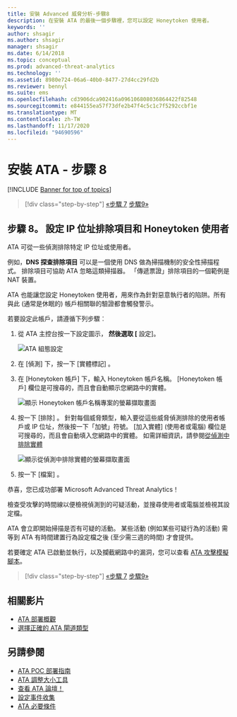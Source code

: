 ```yaml
---
title: 安裝 Advanced 威脅分析-步驟8
description: 在安裝 ATA 的最後一個步驟裡，您可以設定 Honeytoken 使用者。
keywords: ''
author: shsagir
ms.author: shsagir
manager: shsagir
ms.date: 6/14/2018
ms.topic: conceptual
ms.prod: advanced-threat-analytics
ms.technology: ''
ms.assetid: 8980e724-06a6-40b0-8477-27d4cc29fd2b
ms.reviewer: bennyl
ms.suite: ems
ms.openlocfilehash: cd3906dca902416a096106808036864422f82548
ms.sourcegitcommit: e844155ea57f73dfe2b47f4c5c1c7f5292ccbf1e
ms.translationtype: MT
ms.contentlocale: zh-TW
ms.lasthandoff: 11/17/2020
ms.locfileid: "94690596"
---
```

# <a name="install-ata---step-8"></a>安裝 ATA - 步驟 8

[!INCLUDE [Banner for top of topics](includes/banner.md)]

> [!div class="step-by-step"]
> [«步驟 7](vpn-integration-install-step.md) 
> [步驟9»](install-ata-step9-samr.md)

## <a name="step-8-configure-ip-address-exclusions-and-honeytoken-user"></a>步驟 8。 設定 IP 位址排除項目和 Honeytoken 使用者

ATA 可從一些偵測排除特定 IP 位址或使用者。

例如，**DNS 探查排除項目** 可以是一個使用 DNS 做為掃描機制的安全性掃描程式。 排除項目可協助 ATA 忽略這類掃描器。 「傳遞票證」排除項目的一個範例是 NAT 裝置。

ATA 也能讓您設定 Honeytoken 使用者，用來作為針對惡意執行者的陷阱。所有與此 (通常是休眠的) 帳戶相關聯的驗證都會觸發警示。

若要設定此帳戶，請遵循下列步驟︰

1. 從 ATA 主控台按一下設定圖示， **然後選取 [** 設定]。

    ![ATA 組態設定](media/ATA-config-icon.png)

1. 在 [偵測]  下，按一下 [實體標記]  。

1. 在 [Honeytoken 帳戶] 下，輸入 Honeytoken 帳戶名稱。 [Honeytoken 帳戶] 欄位是可搜尋的，而且會自動顯示您網路中的實體。

    ![顯示 Honeytoken 帳戶名稱專案的螢幕擷取畫面](media/honeytoken.png)

1. 按一下 [排除]  。 針對每個威脅類型，輸入要從這些威脅偵測排除的使用者帳戶或 IP 位址，然後按一下「加號」符號。 [加入實體]  \(使用者或電腦\) 欄位是可搜尋的，而且會自動填入您網路中的實體。 如需詳細資訊，請參閱[從偵測中排除實體](excluding-entities-from-detections.md)

    ![顯示從偵測中排除實體的螢幕擷取畫面](media/exclusions.png)

1. 按一下 [檔案] 。

恭喜，您已成功部署 Microsoft Advanced Threat Analytics！

檢查受攻擊的時間線以便檢視偵測到的可疑活動，並搜尋使用者或電腦並檢視其設定檔。

ATA 會立即開始掃描是否有可疑的活動。 某些活動 (例如某些可疑行為的活動) 需等到 ATA 有時間建置行為設定檔之後 (至少需三週的時間) 才會提供。

若要確定 ATA 已啟動並執行，以及攔截網路中的漏洞，您可以查看 [ATA 攻擊模擬腳本](/enterprise-mobility-security/solutions/ata-attack-simulation-playbook)。

> [!div class="step-by-step"]
> [«步驟 7](vpn-integration-install-step.md) 
> [步驟9»](install-ata-step9-samr.md)

## <a name="related-videos"></a>相關影片

- [ATA 部署概觀](https://channel9.msdn.com/Shows/Microsoft-Security/Overview-of-ATA-Deployment-in-10-Minutes)
- [選擇正確的 ATA 閘道類型](https://channel9.msdn.com/Shows/Microsoft-Security/ATA-Deployment-Choose-the-Right-Gateway-Type)

## <a name="see-also"></a>另請參閱

- [ATA POC 部署指南](https://aka.ms/atapoc)
- [ATA 調整大小工具](https://aka.ms/atasizingtool)
- [查看 ATA 論壇！](https://social.technet.microsoft.com/Forums/security/home?forum=mata)
- [設定事件收集](configure-event-collection.md)
- [ATA 必要條件](ata-prerequisites.md)
